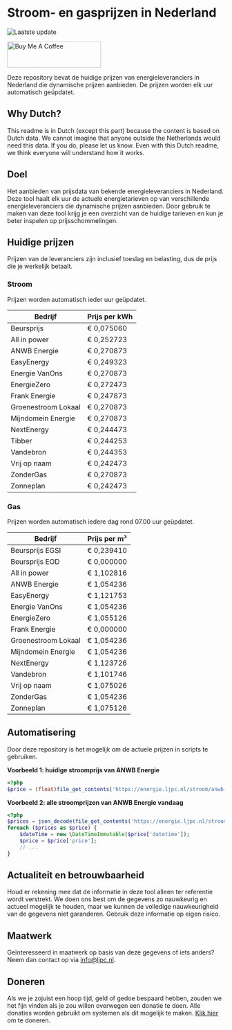 # Stroom- en gasprijzen in Nederland

![Laatste update](https://img.shields.io/badge/laatste%20update-2024--02--19%2009%3A00%20CET-brightgreen)

<a href="https://www.buymeacoffee.com/Lars-" target="_blank"><img src="https://cdn.buymeacoffee.com/buttons/v2/default-orange.png" alt="Buy Me A Coffee" height="60" style="height: 60px !important;width: 217px !important;" ></a>

Deze repository bevat de huidige prijzen van energieleveranciers in Nederland die dynamische prijzen aanbieden. De prijzen worden elk uur automatisch geüpdatet.

## Why Dutch?

This readme is in Dutch (except this part) because the content is based on Dutch data. We cannot imagine that anyone outside the Netherlands would need this data. If you do, please let us know. Even with this Dutch readme, we think
everyone will understand how it works.

## Doel

Het aanbieden van prijsdata van bekende energieleveranciers in Nederland. Deze tool haalt elk uur de actuele energietarieven op van verschillende energieleveranciers die dynamische prijzen aanbieden. Door gebruik te maken van deze tool
krijg je een overzicht van de huidige tarieven en kun je beter inspelen op prijsschommelingen.

## Huidige prijzen

Prijzen van de leveranciers zijn inclusief toeslag en belasting, dus de prijs die je werkelijk betaalt.

### Stroom

Prijzen worden automatisch ieder uur geüpdatet.

 Bedrijf | Prijs per kWh 
---------|---------------
Beursprijs | € 0,075060
All in power | € 0,252723
ANWB Energie | € 0,270873
EasyEnergy | € 0,249323
Energie VanOns | € 0,270873
EnergieZero | € 0,272473
Frank Energie | € 0,247873
Groenestroom Lokaal | € 0,270873
Mijndomein Energie | € 0,270873
NextEnergy | € 0,244473
Tibber | € 0,244253
Vandebron | € 0,244353
Vrij op naam | € 0,242473
ZonderGas | € 0,270873
Zonneplan | € 0,242473


### Gas

Prijzen worden automatisch iedere dag rond 07.00 uur geüpdatet.

 Bedrijf | Prijs per m³ 
---------|--------------
Beursprijs EGSI | € 0,239410
Beursprijs EOD | € 0,000000
All in power | € 1,102816
ANWB Energie | € 1,054236
EasyEnergy | € 1,121753
Energie VanOns | € 1,054236
EnergieZero | € 1,055126
Frank Energie | € 0,000000
Groenestroom Lokaal | € 1,054236
Mijndomein Energie | € 1,054236
NextEnergy | € 1,123726
Vandebron | € 1,101746
Vrij op naam | € 1,075026
ZonderGas | € 1,054236
Zonneplan | € 1,075126


## Automatisering

Door deze repository is het mogelijk om de actuele prijzen in scripts te gebruiken.

**Voorbeeld 1: huidige stroomprijs van ANWB Energie**

```php
<?php
$price = (float)file_get_contents('https://energie.ljpc.nl/stroom/anwb-energie-nu.txt');

```

**Voorbeeld 2: alle stroomprijzen van ANWB Energie vandaag**

```php
<?php
$prices = json_decode(file_get_contents('https://energie.ljpc.nl/stroom/all-in-power-vandaag.json'),true);
foreach ($prices as $price) {
    $dateTime = new \DateTimeImmutable($price['datetime']);
    $price = $price['price'];
    // ...
}
```

## Actualiteit en betrouwbaarheid

Houd er rekening mee dat de informatie in deze tool alleen ter referentie wordt verstrekt. We doen ons best om de gegevens zo nauwkeurig en actueel mogelijk te houden, maar we kunnen de volledige nauwkeurigheid van de gegevens niet
garanderen. Gebruik deze informatie op eigen risico.

## Maatwerk

Geïnteresseerd in maatwerk op basis van deze gegevens of iets anders? Neem dan contact op
via [info@ljpc.nl](mailto:info@ljpc.nl?subject=Energie%20prijzen).

## Doneren

Als we je zojuist een hoop tijd, geld of gedoe bespaard hebben, zouden we het fijn vinden als je zou willen overwegen een
donatie te doen. Alle donaties worden gebruikt om systemen als dit mogelijk te
maken. [Klik hier](https://www.buymeacoffee.com/Lars-) om te doneren.
